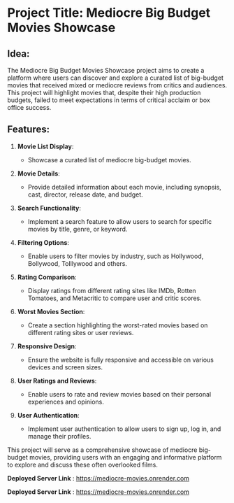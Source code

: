 # Project Title: Mediocre Big Budget Movies Showcase

## Idea:
The Mediocre Big Budget Movies Showcase project aims to create a platform where users can discover and explore a curated list of big-budget movies that received mixed or mediocre reviews from critics and audiences. This project will highlight movies that, despite their high production budgets, failed to meet expectations in terms of critical acclaim or box office success.

## Features:
1. **Movie List Display**:
   - Showcase a curated list of mediocre big-budget movies.

2. **Movie Details**:
   - Provide detailed information about each movie, including synopsis, cast, director, release date, and budget.

3. **Search Functionality**:
   - Implement a search feature to allow users to search for specific movies by title, genre, or keyword.

4. **Filtering Options**:
   - Enable users to filter movies  by industry, such as Hollywood, Bollywood, Tolllywood  and others.

5. **Rating Comparison**:
   - Display ratings from different rating sites like IMDb, Rotten Tomatoes, and Metacritic to compare user and critic scores.

6. **Worst Movies Section**:
   - Create a section highlighting the worst-rated movies based on different rating sites or user reviews.

7. **Responsive Design**:
   - Ensure the website is fully responsive and accessible on various devices and screen sizes.

8. **User Ratings and Reviews**:
   - Enable users to rate and review movies based on their personal experiences and opinions.

9. **User Authentication**:
   - Implement user authentication to allow users to sign up, log in, and manage their profiles.

This project will serve as a comprehensive showcase of mediocre big-budget movies, providing users with an engaging and informative platform to explore and discuss these often overlooked films.

**Deployed Server Link** : https://mediocre-movies.onrender.com

**Deployed Server Link** : https://mediocre-movies.onrender.com